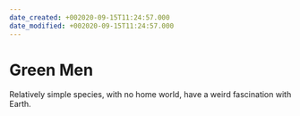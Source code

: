 ```yaml
---
date_created: +002020-09-15T11:24:57.000
date_modified: +002020-09-15T11:24:57.000
---
```


# Green Men

Relatively simple species, with no home world, have a weird fascination with Earth.
